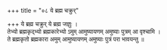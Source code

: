 +++
title = "०८ ये ब्रह्म चक्रुर्"

+++
ये ब्रह्म चक्रुर् ये ब्रह्म जज्ञुः ।  
तेभ्यो ब्रह्मकृद्भ्यो ब्रह्मकारेभ्यो ऽमुम् आमुष्यायणम् अमुष्याः पुत्रम् आ वृश्चामि ।  
ते ब्रह्मकृतो ब्रह्मकारा अमुम् आमुष्यायणम् अमुष्याः पुत्रं परा भावयन्तु ॥